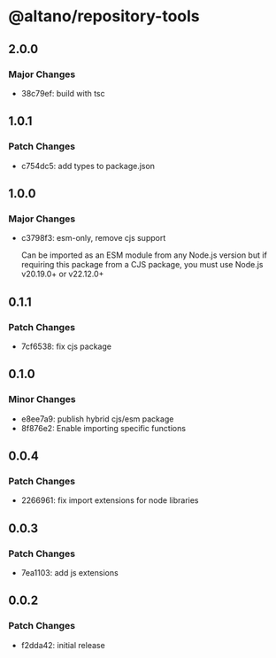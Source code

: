# @altano/repository-tools

## 2.0.0

### Major Changes

- 38c79ef: build with tsc

## 1.0.1

### Patch Changes

- c754dc5: add types to package.json

## 1.0.0

### Major Changes

- c3798f3: esm-only, remove cjs support

  Can be imported as an ESM module from any Node.js version but if requiring this package from a CJS package, you must use Node.js v20.19.0+ or v22.12.0+

## 0.1.1

### Patch Changes

- 7cf6538: fix cjs package

## 0.1.0

### Minor Changes

- e8ee7a9: publish hybrid cjs/esm package
- 8f876e2: Enable importing specific functions

## 0.0.4

### Patch Changes

- 2266961: fix import extensions for node libraries

## 0.0.3

### Patch Changes

- 7ea1103: add js extensions

## 0.0.2

### Patch Changes

- f2dda42: initial release
